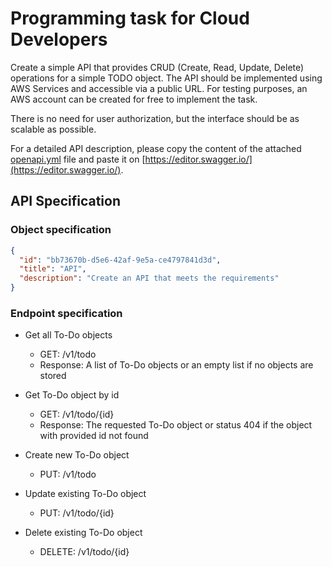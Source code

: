 # Programming task for Cloud Developers

Create a simple API that provides CRUD (Create, Read, Update, Delete) operations for a simple TODO object. The API should be implemented
using AWS Services and accessible via a public URL. For testing purposes, an AWS account can be created for free to implement the task.

There is no need for user authorization, but the interface should be as scalable as possible.

For a detailed API description, please copy the content of the attached [openapi.yml](./openapi.yml) file and paste it on [https://editor.swagger.io/](https://editor.swagger.io/).

## API Specification

### Object specification

```json
{
  "id": "bb73670b-d5e6-42af-9e5a-ce4797841d3d",
  "title": "API",
  "description": "Create an API that meets the requirements"
}
```

### Endpoint specification

- Get all To-Do objects

  - GET: /v1/todo
  - Response: A list of To-Do objects or an empty list if no objects are stored

- Get To-Do object by id

  - GET: /v1/todo/{id}
  - Response: The requested To-Do object or status 404 if the object with provided id not found

- Create new To-Do object

  - PUT: /v1/todo

- Update existing To-Do object

  - PUT: /v1/todo/{id}

- Delete existing To-Do object
  - DELETE: /v1/todo/{id}
